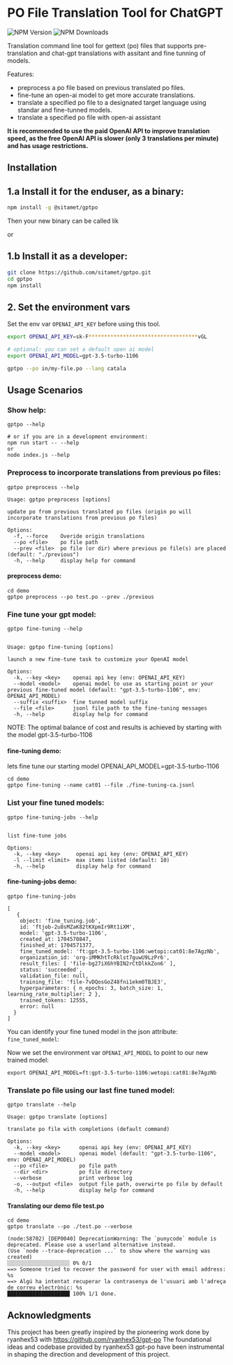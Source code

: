 # PO File Translation Tool for ChatGPT

![NPM Version](https://img.shields.io/npm/v/%40sitamet%2Fgptpo)
    ![NPM Downloads](https://img.shields.io/npm/dm/%40sitamet%2Fgptpo)

Translation command line tool for gettext (po) files that supports pre-translation and chat-gpt translations with assitant and fine tunning of models. 

Features:
- preprocess a po file based on previous translated po files.
- fine-tune an open-ai model to get more accurate translations.
- translate a specified po file to a designated target language using standar and fine-tunned models.
- translate a specified po file with open-ai assistant

**It is recommended to use the paid OpenAI API to improve translation speed, as the free OpenAI API is slower (only 3 translations per minute) and has usage restrictions.**

## 

## Installation

## 1.a Install it for the enduser, as a binary:

```sh
npm install -g @sitamet/gptpo
```

Then your new binary can be called lik 

or

## 1.b Install it as a developer:

```sh
git clone https://github.com/sitamet/gptpo.git
cd gptpo
npm install
```


## 2. Set the environment vars  

Set the env var `OPENAI_API_KEY` before using this tool.

```sh
export OPENAI_API_KEY=sk-F***********************************vGL

# optional: you can set a default open ai model
export OPENAI_API_MODEL=gpt-3.5-turbo-1106
```


```sh
gptpo --po in/my-file.po --lang catala
```

## Usage Scenarios

### Show help:

```shell
gptpo --help

# or if you are in a development environment:
npm run start -- --help
or
node index.js --help
```

### Preprocess to incorporate translations from previous po files:

```shell
gptpo preprocess --help

Usage: gptpo preprocess [options]

update po from previous translated po files (origin po will incorporate translations from previous po files)

Options:
  -f, --force    Overide origin translations
  --po <file>    po file path
  --prev <file>  po file (or dir) where previous po file(s) are placed (default: "./previous")
  -h, --help     display help for command
```

#### preprocess demo:

```shell
cd demo
gptpo preprocess --po test.po --prev ./previous
```

### Fine tune your gpt model:

```shell
gptpo fine-tuning --help


Usage: gptpo fine-tuning [options]

launch a new fine-tune task to customize your OpenAI model

Options:
  -k, --key <key>    openai api key (env: OPENAI_API_KEY)
  --model <model>    openai model to use as starting point or your previous fine-tuned model (default: "gpt-3.5-turbo-1106", env: OPENAI_API_MODEL)
  --suffix <suffix>  fine tunned model suffix
  --file <file>      jsonl file path to the fine-tuning messages
  -h, --help         display help for command
```

NOTE: The optimal balance of cost and results is achieved by starting with the model gpt-3.5-turbo-1106 

#### fine-tuning demo:

lets fine tune our starting model OPENAI_API_MODEL=gpt-3.5-turbo-1106

```shell
cd demo
gptpo fine-tuning --name cat01 --file ./fine-tuning-ca.jsonl
```


### List your fine tuned models:

```shell
gptpo fine-tuning-jobs --help


list fine-tune jobs

Options:
  -k, --key <key>     openai api key (env: OPENAI_API_KEY)
  -l --limit <limit>  max items listed (default: 10)
  -h, --help          display help for command
```

#### fine-tuning-jobs demo:


```shell
gptpo fine-tuning-jobs

[
   {
    object: 'fine_tuning.job',
    id: 'ftjob-2u8sMZaK82tKXpmIr9Rt1iXM',
    model: 'gpt-3.5-turbo-1106',
    created_at: 1704570847,
    finished_at: 1704571377,
    fine_tuned_model: 'ft:gpt-3.5-turbo-1106:wetopi:cat01:8e7AgzNb',
    organization_id: 'org-iMMKhtTcRklst7guwU9LzPr6',
    result_files: [ 'file-bg27iX6hYBIN2rCtDlkkZon6' ],
    status: 'succeeded',
    validation_file: null,
    training_file: 'file-7vDQosGoZ48fni1ekm0TBJE3',
    hyperparameters: { n_epochs: 3, batch_size: 1, learning_rate_multiplier: 2 },
    trained_tokens: 12555,
    error: null
  }
]
```

You can identify your fine tuned model in the json attribute: `fine_tuned_model`:

Now we set the environment var `OPENAI_API_MODEL` to point to our new trained model:

```shell
export OPENAI_API_MODEL=ft:gpt-3.5-turbo-1106:wetopi:cat01:8e7AgzNb
```

### Translate po file using our last fine tuned model:


```shell
gptpo translate --help

Usage: gptpo translate [options]

translate po file with completions (default command)

Options:
  -k, --key <key>      openai api key (env: OPENAI_API_KEY)
  --model <model>      openai model (default: "gpt-3.5-turbo-1106", env: OPENAI_API_MODEL)
  --po <file>          po file path
  --dir <dir>          po file directory
  --verbose            print verbose log
  -o, --output <file>  output file path, overwirte po file by default
  -h, --help           display help for command
```

#### Translating our demo file test.po

```shell
cd demo
gptpo translate --po ./test.po --verbose

(node:58702) [DEP0040] DeprecationWarning: The `punycode` module is deprecated. Please use a userland alternative instead.
(Use `node --trace-deprecation ...` to show where the warning was created)
░░░░░░░░░░░░░░░░░░░░ 0% 0/1 
==> Someone tried to recover the password for user with email address: %s
==> Algú ha intentat recuperar la contrasenya de l'usuari amb l'adreça de correu electrònic: %s
████████████████████ 100% 1/1 done.
```

## Acknowledgments
This project has been greatly inspired by the pioneering work done by ryanhex53 with https://github.com/ryanhex53/gpt-po
The foundational ideas and codebase provided by ryanhex53 gpt-po have been instrumental in shaping the direction and development of this project.


